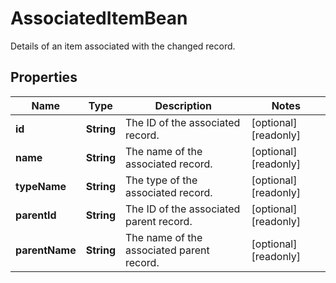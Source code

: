 

# AssociatedItemBean

Details of an item associated with the changed record.

## Properties

| Name | Type | Description | Notes |
|------------ | ------------- | ------------- | -------------|
|**id** | **String** | The ID of the associated record. |  [optional] [readonly] |
|**name** | **String** | The name of the associated record. |  [optional] [readonly] |
|**typeName** | **String** | The type of the associated record. |  [optional] [readonly] |
|**parentId** | **String** | The ID of the associated parent record. |  [optional] [readonly] |
|**parentName** | **String** | The name of the associated parent record. |  [optional] [readonly] |




